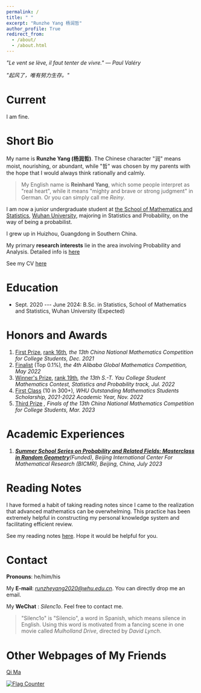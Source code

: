 ```yaml
---
permalink: /
title: " "
excerpt: "Runzhe Yang 杨润哲"
author_profile: True
redirect_from: 
  - /about/
  - /about.html
---
```


*"Le vent se lève, il faut tenter de vivre." ― Paul Valéry*

*"起风了，唯有努力生存。"*

Current
===

I am fine.

Short Bio
===

My name is **Runzhe Yang (杨润哲)**. The Chinese character "润" means moist, nourishing, or abundant, while "哲" was chosen by my parents with the hope that I would always think rationally and calmly.
> My English name is **Reinhard Yang**, which some people interpret as "real heart", while it means "mighty and brave or strong judgment" in German. Or you can simply call me *Reiny*.

I am now a junior undergraduate student at [the School of Mathematics and Statistics](http://maths.whu.edu.cn/Englishversion/), [Wuhan University](https://en.whu.edu.cn/), majoring in Statistics and Probability, on the way of being a probabilist.

I grew up in Huizhou, Guangdong in Southern China.

My primary **research interests** lie in the area involving Probability and Analysis. Detailed info is [here](https://gustavofri.github.io/research/)

See my CV [here](../files/cv.pdf)

Education
===

* Sept. 2020 --- June 2024: B.Sc. in Statistics, School of Mathematics and Statistics, Wuhan University (Expected)

Honors and Awards
===

1. [First Prize](../files/awards/CMC.jpg), [rank 16th](../files/awards/cmcrank.pdf)*, the 13th China National Mathematics Competition for College Students, Dec. 2021*
2. [Finalist](https://damo.alibaba.com/events/142) (Top 0.1%)*, the 4th Alibaba Global Mathematics Competition, May 2022*
3. [Winner's Prize](../files/awards/Yau-contest.jpg), [rank 19th](http://yau-contest.com/uploads/file/20220804/20220804000607_65581.pdf)*, the 13th S.-T. Yau College Student Mathematics Contest, Statistics and Probability track, Jul. 2022*
4. [First Class](http://maths.whu.edu.cn/info/1197/18654.htm) (10 in 300+)*, WHU Outstanding Mathematics Students Scholarship, 2021-2022 Academic Year, Nov. 2022*
5. [Third Prize](../files/awards/CMC2.jpg) *, Finals of the 13th China National Mathematics Competition for College Students, Mar. 2023*


Academic Experiences
===

1. ***[Summer School Series on Probability and Related Fields: Masterclass in Random Geometry](https://bicmr.pku.edu.cn/content/show/17-2928.html)**(Funded), Beijing International Center For Mathematical Research
(BICMR), Beijing, China, July 2023*
   

Reading Notes
===
I have formed a habit of taking reading notes since I came to the realization that advanced mathematics can be overwhelming. This practice has been extremely helpful in constructing my personal knowledge system and facilitating efficient review.

See my reading notes [here](/readingnotes/). Hope it would be helpful for you.


Contact
===

**Pronouns**: he/him/his

My **E-mail**: *runzheyang2020@whu.edu.cn*. You can directly drop me an email. 

My **WeChat** : *Silenc1o*. Feel free to contact me.
>"Silenc1o" is "Silencio", a word in Spanish, which means silence in English. Using this word is motivated from a fancing scene in one movie called *Mulholland Drive*, directed by *David Lynch*.


Other Webpages of My Friends
===

[Qi Ma](https://maqi-math.github.io/)

<a href="https://info.flagcounter.com/NYhr"><img src="https://s01.flagcounter.com/map/NYhr/size_m/txt_000000/border_0F0E0F/pageviews_1/viewers_0/flags_0/" alt="Flag Counter" border="0"></a>
